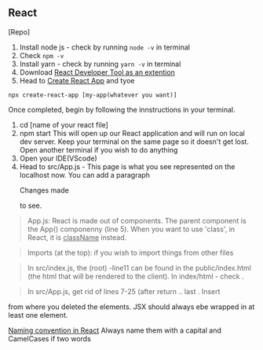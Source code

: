 ## React
[Repo]
1. Install node js - check by running `node -v` in terminal
2. Check `npm -v` 
2. Install yarn - check by running `yarn -v` in terminal
3. Download [React Developer Tool as an extention](https://chrome.google.com/webstore/detail/react-developer-tools/fmkadmapgofadopljbjfkapdkoienihi/related?hl=en)
4. Head to [Create React App](https://reactjs.org/docs/create-a-new-react-app.html) and tyoe
```
npx create-react-app [my-app(whatever you want)]
```
Once completed, begin by following the innstructions in your terminal.
1. cd [name of your react file]
2. npm start
This will open up our React application and will run on local dev server. Keep your terminal on the same page so it doesn't get lost. Open another terminal if you wish to do anything
3. Open your IDE(VScode)
4. Head to src/App.js - This page is what you see represented on the localhost now. You can add a paragraph <p>Changes made</p> to see.

> App.js: React is made out of components.
The parent component is the App() componenny (line 5).
When you want to use 'class', in React, it is <u>className</u> instead.

> Imports (at the top): if you wish to import things from other files

> In src/index.js, the (root) -line11 can be found in the public/index.html (the html that will be rendered to the client). In index/html - check <body></body>.

> In src/App.js, get rid of lines 7-25 (after return .. last </div>. Insert 
<div> </div> from where you deleted the elements. JSX should always ebe wrapped in at least one element.

<u>Naming convention in React</u>
Always name them with a capital and CamelCases if two words